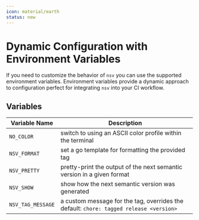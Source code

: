 ```yaml
---
icon: material/earth
status: new
---
```


# Dynamic Configuration with Environment Variables

If you need to customize the behavior of `nsv` you can use the supported environment variables. Environment variables provide a dynamic approach to configuration perfect for integrating `nsv` into your CI workflow.

## Variables

| Variable Name     | Description                                                                            |
| ----------------- | -------------------------------------------------------------------------------------- |
| `NO_COLOR`        | switch to using an ASCII color profile within the terminal                             |
| `NSV_FORMAT`      | set a go template for formatting the provided tag                                      |
| `NSV_PRETTY`      | pretty-print the output of the next semantic version in a given format                 |
| `NSV_SHOW`        | show how the next semantic version was generated                                       |
| `NSV_TAG_MESSAGE` | a custom message for the tag, overrides the default: `chore: tagged release <version>` |
